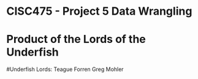 # CISC475 - Project 5 Data Wrangling
# Product of the Lords of the Underfish

#Underfish Lords:
Teague Forren
Greg Mohler